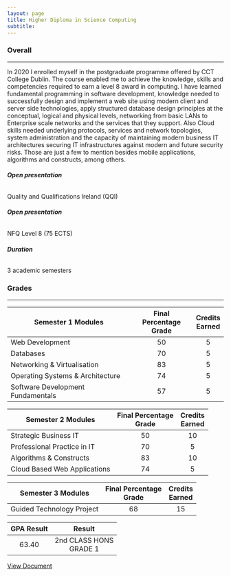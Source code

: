 ```yaml
---
layout: page
title: Higher Diploma in Science Computing
subtitle: 
---
```


### **Overall** 

------

In 2020 I enrolled myself in the postgraduate programme offered by CCT College Dublin. The course enabled me to achieve the knowledge, skills and competencies required to earn a level 8 award in computing. I have learned fundamental programming in software development, knowledge needed to successfully design and implement a web site using modern client and server side technologies, apply structured database design principles at the conceptual, logical and physical levels, networking from basic LANs to Enterprise scale networks and the services that they support. Also Cloud skills needed underlying protocols, services and network topologies, system administration and the capacity of maintaining modern business IT architectures securing IT infrastructures against modern and future security risks. Those are just a few to mention besides mobile applications, algorithms and constructs, among others. 



###### **Open presentation**

Quality and Qualifications Ireland (QQI)

###### **Open presentation**

NFQ Level 8 (75 ECTS)

###### **Duration**

3 academic semesters



### **Grades**

------



| Semester 1 Modules                | Final Percentage<br />Grade | Credits<br />Earned |
| --------------------------------- | :-------------------------: | :-----------------: |
| Web Development                   |             50              |          5          |
| Databases                         |             70              |          5          |
| Networking & Virtualisation       |             83              |          5          |
| Operating Systems & Architecture  |             74              |          5          |
| Software Development Fundamentals |             57              |          5          |



| Semester 2 Modules           | Final Percentage<br />Grade | Credits<br />Earned |
| ---------------------------- | :-------------------------: | :-----------------: |
| Strategic Business IT        |             50              |         10          |
| Professional Practice in IT  |             70              |          5          |
| Algorithms & Constructs      |             83              |         10          |
| Cloud Based Web Applications |             74              |          5          |



| Semester 3 Modules        | Final Percentage<br />Grade | Credits<br />Earned |
| ------------------------- | :-------------------------: | :-----------------: |
| Guided Technology Project |             68              |         15          |



| GPA Result |           Result            |
| :--------: | :-------------------------: |
|   63.40    | 2nd CLASS HONS<br />GRADE 1 |

<a href ="https://raw.githubusercontent.com/borgesdesa/borgesdesa.github.io/master/assets/img/grades.jpg" target="_blank">View Document</a>

